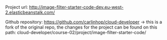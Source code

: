 Project url: http://image-filter-starter-code-dev.eu-west-2.elasticbeanstalk.com/

Github repository: https://github.com/carlinhop/cloud-developer -> this is a fork of the original repo, the changes for the project can be found on this path: cloud-developer/course-02/project/image-filter-starter-code/
